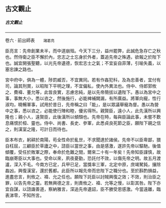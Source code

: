 

## 古文觀止

##### 古文觀止

* * *

卷六 ‧ 前出師表　　`諸葛亮`

臣亮言：先帝創業未半，而中道崩殂。今天下三分，益州罷弊，此誠危急存亡之秋也。然侍衛之臣不懈於內，忠志之士忘身於外者，蓋追先帝之殊遇，欲報之於陛下也。誠宜開張聖聽，以光先帝遺德，恢宏志士之氣；不宜妄自菲薄，引喻失義，以塞忠諫之路也。

宮中府中，俱為一體，陟罰臧否，不宜異同。若有作姦犯科，及為忠善者，宜付有司，論其刑賞，以昭陛下平明之理，不宜偏私，使內外異法也。侍中、侍郎郭攸之、費褘、董允等，此皆良實，志慮忠純，是以先帝簡拔以遺陛下。愚以為宮中之事，事無大小，悉以咨之，然後施行，必能裨補闕漏，有所廣益。將軍向寵，性行淑均，曉暢軍事，試用於昔日，先帝稱之曰「能」，是以眾議舉寵為督。愚以為營中之事，悉以咨之，必能使行陣和睦，優劣得所。親賢臣，遠小人，此先漢所以興隆也；親小人，遠賢臣，此後漢所以傾頹也。先帝在時，每與臣論此事，未嘗不歎息痛恨於桓、靈也。侍中、尚書、長史、參軍，此悉貞良死節之臣，願陛下親之信之，則漢室之隆，可計日而待也。

臣本布衣，躬耕於南陽，苟全性命於亂世，不求聞達於諸侯。先帝不以臣卑鄙，猥自枉屈，三顧臣於草廬之中，諮臣以當世之事，由是感激，遂許先帝以驅馳。後值傾覆，受任於敗軍之際，奉命於危難之間，爾來二十有一年矣！先帝知臣謹慎，故臨崩寄臣以大事也。受命以來，夙夜憂勤，恐託付不效，以傷先帝之明。故五月渡瀘，深入不毛。今南方已定，兵甲已足，當獎率三軍，北定中原，庶竭駑鈍，攘除姦凶，興復漢室，還於舊都。此臣所以報先帝而忠陛下之職分也。至於斟酌損益，進盡忠言，則攸之、褘、允之任也。願陛下託臣以討賊興復之效；不效，則治臣之罪，以告先帝之靈。若無興德之言，則責攸之、褘、允等之慢，以彰其咎。陛下亦宜自謀，以諮諏善道，察納雅言，深追先帝遺詔，臣不勝受恩感激。今當遠離，臨表涕零，不知所言。

* * *

